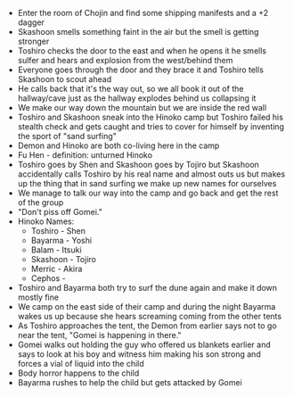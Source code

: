 - Enter the room of Chojin and find some shipping manifests and a +2 dagger
- Skashoon smells something faint in the air but the smell is getting stronger
- Toshiro checks the door to the east and when he opens it he smells sulfer and hears and explosion from the west/behind them
- Everyone goes through the door and they brace it and Toshiro tells Skashoon to scout ahead
- He calls back that it's the way out, so we all book it out of the hallway/cave just as the hallway explodes behind us collapsing it
- We make our way down the mountain but we are inside the red wall
- Toshiro and Skashoon sneak into the Hinoko camp but Toshiro failed his stealth check and gets caught and tries to cover for himself by inventing the sport of "sand surfing"
- Demon and Hinoko are both co-living here in the camp
- Fu Hen - definition: unturned Hinoko
- Toshiro goes by Shen and Skashoon goes by Tojiro but Skashoon accidentally calls Toshiro by his real name and almost outs us but makes up the thing that in sand surfing we make up new names for ourselves
- We manage to talk our way into the camp and go back and get the rest of the group
- "Don't piss off Gomei."
- Hinoko Names:
	- Toshiro - Shen
	- Bayarma - Yoshi
	- Balam - Itsuki
	- Skashoon - Tojiro
	- Merric - Akira
	- Cephos - 
- Toshiro and Bayarma both try to surf the dune again and make it down mostly fine
- We camp on the east side of their camp and during the night Bayarma wakes us up because she hears screaming coming from the other tents
- As Toshiro approaches the tent, the Demon from earlier says not to go near the tent, "Gomei is happening in there."
- Gomei walks out holding the guy who offered us blankets earlier and says to look at his boy and witness him making his son strong and forces a vial of liquid into the child
- Body horror happens to the child 
- Bayarma rushes to help the child but gets attacked by Gomei